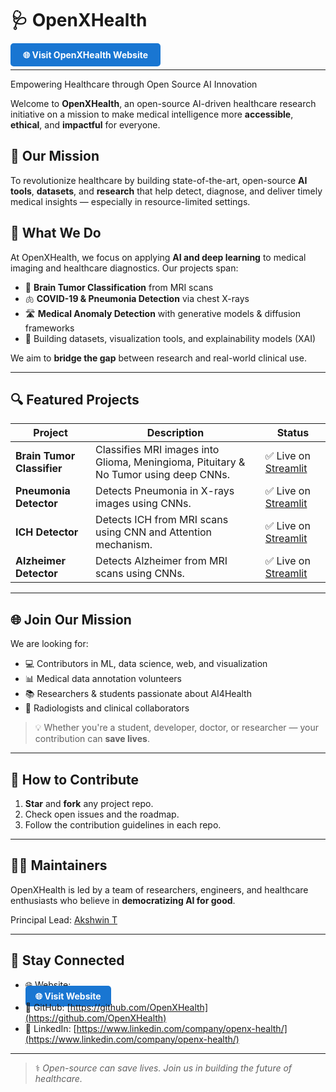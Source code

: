 # 🩺 OpenXHealth

<a href="https://openxhealth.github.io/OpenXHealth-site/" target="_blank" style="background-color:#1976d2; color: white; padding: 10px 20px; border-radius: 5px; text-decoration: none; font-weight: bold;">
🌐 Visit OpenXHealth Website
</a>

---

Empowering Healthcare through Open Source AI Innovation

Welcome to **OpenXHealth**, an open-source AI-driven healthcare research initiative on a mission to make medical intelligence more **accessible**, **ethical**, and **impactful** for everyone.

## 🚀 Our Mission

To revolutionize healthcare by building state-of-the-art, open-source **AI tools**, **datasets**, and **research** that help detect, diagnose, and deliver timely medical insights — especially in resource-limited settings.

## 🧠 What We Do

At OpenXHealth, we focus on applying **AI and deep learning** to medical imaging and healthcare diagnostics. Our projects span:

- 🧬 **Brain Tumor Classification** from MRI scans  
- 🫁 **COVID-19 & Pneumonia Detection** via chest X-rays  
- 🛣️ **Medical Anomaly Detection** with generative models & diffusion frameworks  
- 🏥 Building datasets, visualization tools, and explainability models (XAI)

We aim to **bridge the gap** between research and real-world clinical use.

---

## 🔍 Featured Projects

| Project | Description | Status |
|--------|-------------|--------|
| **Brain Tumor Classifier** | Classifies MRI images into Glioma, Meningioma, Pituitary & No Tumor using deep CNNs. | ✅ Live on [Streamlit](https://brain-tumor-classifiers.streamlit.app/) |
| **Pneumonia Detector** | Detects Pneumonia in X-rays images using CNNs. | ✅ Live on [Streamlit](https://pneumonia-detector-app.streamlit.app/) |
| **ICH Detector** | Detects ICH from MRI scans using CNN and Attention mechanism. | ✅ Live on [Streamlit](https://intracranial-hemorrhage-detector.streamlit.app/) |
| **Alzheimer Detector** | Detects Alzheimer from MRI scans using CNNs. | ✅ Live on [Streamlit](https://alzheimer-stage-classifier.streamlit.app/) |

---

## 🌐 Join Our Mission

We are looking for:  
- 💻 Contributors in ML, data science, web, and visualization  
- 📊 Medical data annotation volunteers  
- 📚 Researchers & students passionate about AI4Health  
- 🩻 Radiologists and clinical collaborators  

> 💡 Whether you're a student, developer, doctor, or researcher — your contribution can **save lives**.

---

## 🤝 How to Contribute

1. **Star** and **fork** any project repo.  
2. Check open issues and the roadmap.  
3. Follow the contribution guidelines in each repo.

---

## 🧑‍💻 Maintainers

OpenXHealth is led by a team of researchers, engineers, and healthcare enthusiasts who believe in **democratizing AI for good**.  

Principal Lead: [Akshwin T](https://github.com/akshwint)

---

## 📢 Stay Connected

- 🌐 Website:  
  <a href="https://openxhealth.github.io/OpenXHealth-site/" target="_blank" style="background-color:#1976d2; color: white; padding: 8px 16px; border-radius: 5px; text-decoration: none; font-weight: bold;">🌐 Visit Website</a>  
- 📄 GitHub: [https://github.com/OpenXHealth](https://github.com/OpenXHealth)  
- 🔗 LinkedIn: [https://www.linkedin.com/company/openx-health/](https://www.linkedin.com/company/openx-health/)

---

> ⚕️ *Open-source can save lives. Join us in building the future of healthcare.*
